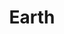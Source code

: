 ---
title: "Earth"
hashtag: "earth"
layout: hashtag
related:
  - Moon
subdivision-of:
  - Solar System
orbits:
  - Sun
tags:
  - Planet
  - Solar System
---